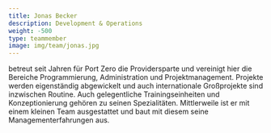 ```yaml
---
title: Jonas Becker
description: Development & Operations
weight: -500
type: teammember
image: img/team/jonas.jpg
---
```


betreut seit Jahren für Port Zero die Providersparte und vereinigt hier die
Bereiche Programmierung, Administration und Projektmanagement. 
Projekte werden eigenständig abgewickelt und auch internationale 
Großprojekte sind inzwischen Routine. Auch gelegentliche Trainingseinheiten und
Konzeptionierung gehören zu seinen Spezialitäten. Mittlerweile ist er mit einem
kleinen Team ausgestattet und baut mit diesem seine Managementerfahrungen aus.
